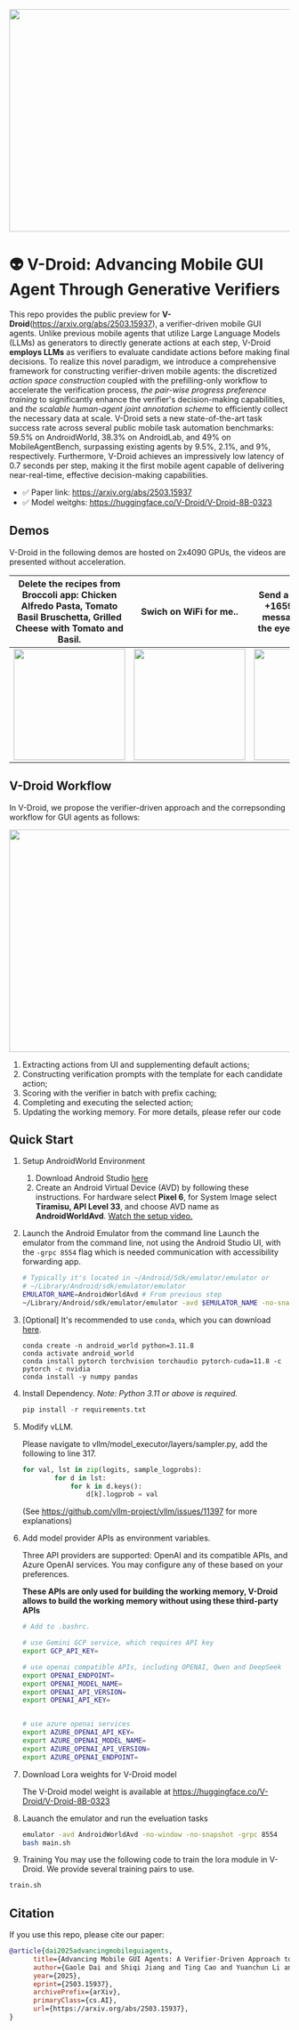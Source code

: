 <div align=center>
   <img src="https://github.com/user-attachments/assets/fa805972-efdf-449d-a716-68364bbaaf93" width=600 height=400>
</div>

# :alien: V-Droid: Advancing Mobile GUI Agent Through Generative Verifiers

This repo provides the public preview for **V-Droid**(https://arxiv.org/abs/2503.15937), a verifier-driven mobile GUI agents. Unlike previous mobile agents that utilize Large Language Models (LLMs) as generators to directly generate actions at each step, V-Droid **employs LLMs** as verifiers to evaluate candidate actions before making final decisions. To realize this novel paradigm, we introduce a comprehensive framework for constructing verifier-driven mobile agents: the discretized *action space construction* coupled with the prefilling-only workflow to accelerate the verification process, *the pair-wise progress preference training* to significantly enhance the verifier's decision-making capabilities, and *the scalable human-agent joint annotation scheme* to efficiently collect the necessary data at scale. V-Droid sets a new state-of-the-art task success rate across several public mobile task automation benchmarks: 59.5% on AndroidWorld, 38.3% on AndroidLab, and 49% on MobileAgentBench, surpassing existing agents by 9.5%, 2.1%, and 9%, respectively. Furthermore, V-Droid achieves an impressively low latency of 0.7 seconds per step, making it the first mobile agent capable of delivering near-real-time, effective decision-making capabilities.

- :white_check_mark: Paper link: https://arxiv.org/abs/2503.15937
- :white_check_mark: Model weitghs: https://huggingface.co/V-Droid/V-Droid-8B-0323
  
## Demos
V-Droid in the following demos are hosted on 2x4090 GPUs, the videos are presented without acceleration.

Delete the recipes from Broccoli app: Chicken Alfredo Pasta, Tomato Basil Bruschetta, Grilled Cheese with Tomato and Basil. | Swich on WiFi for me.. | Send a text message to +16597910719 with message: Beauty is in the eye of the beholder.
:--:|:--:|:--:
<img src="https://github.com/user-attachments/assets/9a69a239-7e3b-491b-a015-f507b6ca7463" width=200> | <img src="https://github.com/user-attachments/assets/6da1a714-d75c-428a-a450-e50234bf48c6" width=200> | <img src="https://github.com/user-attachments/assets/66be8f36-a3e3-4d01-b60d-6029777337e7" width=200>


## V-Droid Workflow

In V-Droid, we propose the verifier-driven approach and the correpsonding workflow for GUI agents as follows:

<div align=center>
   <img src="https://github.com/user-attachments/assets/47ea5579-ff2c-4f73-9f89-f0cabe9bbea6" width=600 height=400>
</div>

 1) Extracting actions from UI and supplementing default actions; 
 2) Constructing verification prompts with the template for each candidate action; 
 3) Scoring with the verifier in batch with prefix caching; 
 4) Completing and executing the selected action; 
 5) Updating the working memory.
For more details, please refer our code


## Quick Start
1. Setup AndroidWorld Environment
   1. Download Android Studio [here](https://developer.android.com/studio?gad_source=1&gclid=Cj0KCQjw3ZayBhDRARIsAPWzx8oLcadBD0vAq8xmUutaunLGSzhgEtLz4xVZ_SpV4G0xJazS7LxQkDsaAuveEALw_wcB&gclsrc=aw.ds)
   2. Create an Android Virtual Device (AVD) by following these instructions. For hardware select **Pixel 6**, for System Image select **Tiramisu, API Level 33**, and choose AVD name as **AndroidWorldAvd**. [Watch the setup video.](https://github.com/google-research/android_world/assets/162379927/efc33980-8b36-44be-bb2b-a92d4c334a50)

2. Launch the Android Emulator from the command line
    Launch the emulator from the command line, not using the Android Studio UI, with the `-grpc 8554` flag which is needed communication with accessibility forwarding app.

    ```bash
    # Typically it's located in ~/Android/Sdk/emulator/emulator or
    # ~/Library/Android/sdk/emulator/emulator
    EMULATOR_NAME=AndroidWorldAvd # From previous step
    ~/Library/Android/sdk/emulator/emulator -avd $EMULATOR_NAME -no-snapshot -grpc 8554
    ```

3. [Optional] It's recommended to use `conda`, which you can download [here](https://docs.anaconda.com/free/miniconda/miniconda-install/).

    ```
    conda create -n android_world python=3.11.8
    conda activate android_world
    conda install pytorch torchvision torchaudio pytorch-cuda=11.8 -c pytorch -c nvidia
    conda install -y numpy pandas
    ```

4. Install Dependency. *Note: Python 3.11 or above is required.*

    ```python
    pip install -r requirements.txt
    ```

5. Modify vLLM.
     
    Please navigate to vllm/model_executor/layers/sampler.py, add the following to line 317.

    ```python
    for val, lst in zip(logits, sample_logprobs):
            for d in lst:
                for k in d.keys():
                    d[k].logprob = val
    ```
    (See https://github.com/vllm-project/vllm/issues/11397 for more explanations)

6. Add model provider APIs as environment variables.

    Three API providers are supported: OpenAI and its compatible APIs, and Azure OpenAI services. You may configure any of these based on your preferences.
   
   **These APIs are only used for building the working memory, V-Droid allows to build the working memory without using these third-party APIs**
    ```bash
    # Add to .bashrc.

    # use Gemini GCP service, which requires API key
    export GCP_API_KEY=
    
    # use openai compatible APIs, including OPENAI, Qwen and DeepSeek
    export OPENAI_ENDPOINT=
    export OPENAI_MODEL_NAME=
    export OPENAI_API_VERSION=
    export OPENAI_API_KEY=


    # use azure openai services
    export AZURE_OPENAI_API_KEY=
    export AZURE_OPENAI_MODEL_NAME=
    export AZURE_OPENAI_API_VERSION=
    export AZURE_OPENAI_ENDPOINT=
    ```

8. Download Lora weights for V-Droid model
   
   The V-Droid model weight is available at https://huggingface.co/V-Droid/V-Droid-8B-0323

9. Lauanch the emulator and run the eveluation tasks
   ```bash
   emulator -avd AndroidWorldAvd -no-window -no-snapshot -grpc 8554
   bash main.sh
   ```


10. Training 
   You may use the following code to train the lora module in V-Droid. We provide several training pairs to use.
   ```bash
   train.sh 
   ```

## Citation
If you use this repo, please cite our paper:

```bibtex
@article{dai2025advancingmobileguiagents,
      title={Advancing Mobile GUI Agents: A Verifier-Driven Approach to Practical Deployment}, 
      author={Gaole Dai and Shiqi Jiang and Ting Cao and Yuanchun Li and Yuqing Yang and Rui Tan and Mo Li and Lili Qiu},
      year={2025},
      eprint={2503.15937},
      archivePrefix={arXiv},
      primaryClass={cs.AI},
      url={https://arxiv.org/abs/2503.15937}, 
}
```
